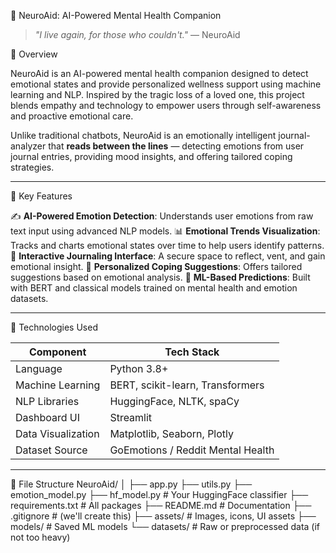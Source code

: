 🧠 NeuroAid: AI-Powered Mental Health Companion

> _"I live again, for those who couldn't."_ — NeuroAid

📌 Overview

NeuroAid is an AI-powered mental health companion designed to detect emotional states and provide personalized wellness support using machine learning and NLP. Inspired by the tragic loss of a loved one, this project blends empathy and technology to empower users through self-awareness and proactive emotional care.

Unlike traditional chatbots, NeuroAid is an emotionally intelligent journal-analyzer that **reads between the lines** — detecting emotions from user journal entries, providing mood insights, and offering tailored coping strategies.

---

🎯 Key Features

✍️ **AI-Powered Emotion Detection**: Understands user emotions from raw text input using advanced NLP models.
📊 **Emotional Trends Visualization**: Tracks and charts emotional states over time to help users identify patterns.
📓 **Interactive Journaling Interface**: A secure space to reflect, vent, and gain emotional insight.
🧘 **Personalized Coping Suggestions**: Offers tailored suggestions based on emotional analysis.
🧠 **ML-Based Predictions**: Built with BERT and classical models trained on mental health and emotion datasets.

---

🧠 Technologies Used

| Component         | Tech Stack                          |
|-------------------|-------------------------------------|
| Language          | Python 3.8+                         |
| Machine Learning  | BERT, scikit-learn, Transformers    |
| NLP Libraries     | HuggingFace, NLTK, spaCy            |
| Dashboard UI      | Streamlit                           |
| Data Visualization| Matplotlib, Seaborn, Plotly         |
| Dataset Source    | GoEmotions / Reddit Mental Health   |

---

📁 File Structure
NeuroAid/
│
├── app.py
├── utils.py
├── emotion_model.py
├── hf_model.py              # Your HuggingFace classifier
├── requirements.txt         # All packages
├── README.md                # Documentation
├── .gitignore               # (we'll create this)
├── assets/                  # Images, icons, UI assets
├── models/                  # Saved ML models
└── datasets/                # Raw or preprocessed data (if not too heavy)
